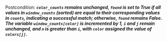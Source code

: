 Postcondition: ***`color_counts` remains unchanged, `found` is set to True if all values in `window_counts` (sorted) are equal to their corresponding values in `counts`, indicating a successful match; otherwise, `found` remains False. The variable `window_counts[color]` is incremented by 1, `i` and `j` remain unchanged, and `n` is greater than `i`, with `color` assigned the value of `colors[j]`.***